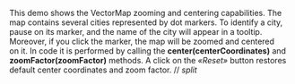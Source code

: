 This demo shows the VectorMap zooming and centering capabilities. The map contains several cities represented by&nbsp;dot markers. To&nbsp;identify a&nbsp;city, pause on&nbsp;its marker, and the name of&nbsp;the city will appear in&nbsp;a&nbsp;tooltip. Moreover, if&nbsp;you click the marker, the map will be&nbsp;zoomed and centered on&nbsp;it. In&nbsp;code it&nbsp;is&nbsp;performed by&nbsp;calling the **center(centerCoordinates)** and **zoomFactor(zoomFactor)** methods. A&nbsp;click on&nbsp;the _&laquo;Reset&raquo;_ button restores default center coordinates and zoom factor.
// _split_